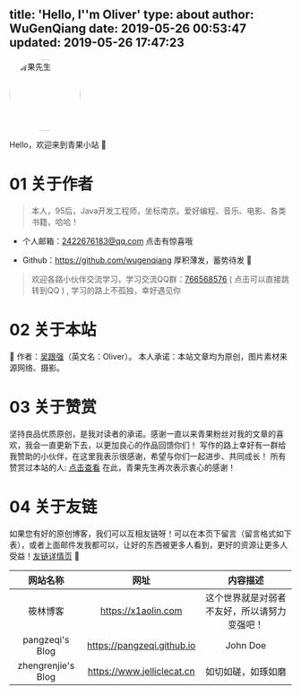 title: 'Hello, I''m Oliver'
type: about
author: WuGenQiang
date: 2019-05-26 00:53:47
updated: 2019-05-26 17:47:23
---

<img alt="青果先生" style="width:127px; height:127px; border-radius:50%; overflow:hidden;" src="https://raw.githubusercontent.com/wugenqiang/picGo/master/pictures/003.jpg"/>

Hello，欢迎来到青果小站 🍊 

# 01 关于作者

> 本人，95后，Java开发工程师，坐标南京。爱好编程、音乐、电影、各类书籍，哈哈！

* 个人邮箱：<a target="_blank" href="http://mail.qq.com/cgi-bin/qm_share?t=qm_mailme&email=Gm1vfX90a3N7dH1aa2s0eXV3" style="text-decoration:none;">2422676183@qq.com</a>  点击有惊喜哦

* Github：https://github.com/wugenqiang  厚积薄发，蓄势待发 🐹

> 欢迎各路小伙伴交流学习，学习交流QQ群：[766568576](https://jq.qq.com/?_wv=1027&k=5EFi0kt) ( 点击可以直接跳转到QQ ) , 学习的路上不孤独，幸好遇见你

# 02 关于本站
🍄 作者：[吴跟强](https://enjoytoshare.club/)（英文名：Oliver）。
本人承诺：本站文章均为原创，图片素材来源网络、摄影。

# 03 关于赞赏

坚持良品优质原创，是我对读者的承诺。感谢一直以来青果粉丝对我的文章的喜欢，我会一直更新下去，以更加良心的作品回馈你们！
写作的路上幸好有一群给我赞助的小伙伴，在这里我表示很感谢，希望与你们一起进步、共同成长！
所有赞赏过本站的人: [点击查看](https://wugenqiang.github.io/thank) 在此，青果先生再次表示衷心的感谢！

# 04 关于友链

如果您有好的原创博客，我们可以互相友链呀！可以在本页下留言（留言格式如下表），或者上面邮件发我都可以，让好的东西被更多人看到，更好的资源让更多人受益！[友链详情页](https://blog.enjoytoshare.club/links) 🏓 

网站名称|网址|内容描述
:---:|:---:|:---:
筱林博客|https://x1aolin.com|这个世界就是对弱者不友好，所以请努力变强吧！
pangzeqi's Blog|https://pangzeqi.github.io|John Doe
zhengrenjie's Blog|https://www.jelliclecat.cn|如切如磋，如琢如磨